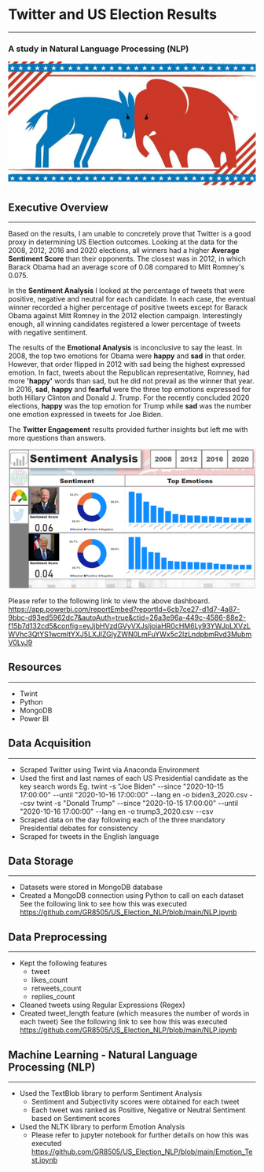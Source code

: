 # Twitter and US Election Results
-------------------------------------------------------------------------------------
### A study in Natural Language Processing (NLP)

![](https://github.com/GR8505/US_Election_NLP/blob/main/Images/fo_us_elex_dashboard_main.jpg)

## Executive Overview
-------------------------------------------------------------------------------------

Based on the results, I am unable to concretely prove that Twitter is a good proxy in determining US Election outcomes.
Looking at the data for the 2008, 2012, 2016 and 2020 elections, all winners had a higher **Average Sentiment Score** than
their opponents.  The closest was in 2012, in which Barack Obama had an average score of 0.08 compared to Mitt Romney's 0.075.

In the **Sentiment Analysis** I looked at the percentage of tweets that were positive, negative and neutral for each candidate.
In each case, the eventual winner recorded a higher percentage of positive tweets except for Barack Obama against Mitt Romney 
in the 2012 election campaign.  Interestingly enough, all winning candidates registered a lower percentage of tweets with 
negative sentiment.

The results of the **Emotional Analysis** is inconclusive to say the least.  In 2008, the top two emotions for Obama were **happy**
and **sad** in that order.  However, that order flipped in 2012 with sad being the highest expressed emotion.  In fact, tweets 
about the Republican representative, Romney, had more __'happy'__ words than sad, but he did not prevail as the winner that year.
In 2016, **sad**, **happy** and **fearful** were the three top emotions expressed for both Hillary Clinton and Donald J. Trump. 
For the recently concluded 2020 elections, **happy** was the top emotion for Trump while **sad** was the number one emotion 
expressed in tweets for Joe Biden.

The **Twitter Engagement** results provided further insights but left me with more questions than answers.  

![](https://github.com/GR8505/US_Election_NLP/blob/main/Images/D3.png)

Please refer to the following link to view the above dashboard. 
https://app.powerbi.com/reportEmbed?reportId=6cb7ce27-d1d7-4a87-9bbc-d93ed5962dc7&autoAuth=true&ctid=26a3e96a-449c-4586-88e2-f15b7d132cd5&config=eyJjbHVzdGVyVXJsIjoiaHR0cHM6Ly93YWJpLXVzLWVhc3QtYS1wcmltYXJ5LXJlZGlyZWN0LmFuYWx5c2lzLndpbmRvd3MubmV0LyJ9


## Resources
-------------------------------------------------------------------------------------
* Twint
* Python
* MongoDB
* Power BI


## Data Acquisition
-------------------------------------------------------------------------------------
* Scraped Twitter using Twint via Anaconda Environment
* Used the first and last names of each US Presidential candidate as the key search words
  Eg. twint -s "Joe Biden" --since "2020-10-15 17:00:00" --until "2020-10-16 17:00:00" --lang en -o biden3_2020.csv --csv
      twint -s "Donald Trump" --since "2020-10-15 17:00:00" --until "2020-10-16 17:00:00" --lang en -o trump3_2020.csv --csv
* Scraped data on the day following each of the three mandatory Presidential debates for consistency
* Scraped for tweets in the English language


## Data Storage
-------------------------------------------------------------------------------------
* Datasets were stored in MongoDB database
* Created a MongoDB connection using Python to call on each dataset
  See the following link to see how this was executed https://github.com/GR8505/US_Election_NLP/blob/main/NLP.ipynb
  

## Data Preprocessing
--------------------------------------------------------------------------------------
* Kept the following features
  - tweet
  - likes_count
  - retweets_count
  - replies_count
* Cleaned tweets using Regular Expressions (Regex)
* Created tweet_length feature (which measures the number of words in each tweet)
  See the following link to see how this was executed https://github.com/GR8505/US_Election_NLP/blob/main/NLP.ipynb
  

## Machine Learning - Natural Language Processing (NLP)
--------------------------------------------------------------------------------------
* Used the TextBlob library to perform Sentiment Analysis
  - Sentiment and Subjectivity scores were obtained for each tweet
  - Each tweet was ranked as Positive, Negative or Neutral Sentiment based on Sentiment scores
* Used the NLTK library to perform Emotion Analysis
  - Please refer to jupyter notebook for further details on how this was executed https://github.com/GR8505/US_Election_NLP/blob/main/Emotion_Test.ipynb


